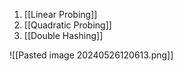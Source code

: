 1. [[Linear Probing]]
2. [[Quadratic Probing]]
3. [[Double Hashing]]

![[Pasted image 20240526120613.png]]